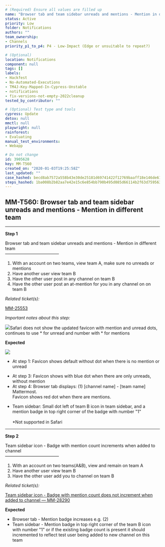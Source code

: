 ```yaml
---
# (Required) Ensure all values are filled up
name: "Browser tab and team sidebar unreads and mentions - Mention in different team"
status: Active
priority: Low
folder: Notifications
authors: ""
team_ownership: 
- Channels
priority_p1_to_p4: P4 - Low-Impact (Edge or unsuitable to repeat?)

# (Optional)
location: Notifications
component: null
tags: []
labels: 
- Hackfest
- No-Automated-Executions
- TM4J-Key-Mapped-In-Cypress-Unstable
- notifications
- fix-versions-not-empty-2022cleanup
tested_by_contributor: ""

# (Optional) Test type and tools
cypress: Update
detox: null
mmctl: null
playwright: null
rainforest: 
- Evaluating
manual_test_environments: 
- Webapp

# Do not change
id: 3905628
key: MM-T560
created_on: "2020-01-03T19:25:58Z"
last_updated: ""
case_hashed: becd8ab7572a558b43e30de25181d69741422f12769baaff18e146de61368ebce9c3bf67679486b8ad54f443c0e24b6c
steps_hashed: 1ba008b2b82aa7e42e15c6e854bb790b495d085d66114b2f63d759563c14e73c2d0c9a67c33ffd7ca0dd76395be0d8bf
---
```


<!-- (Auto-generated) Based on frontmatter's "key" and "name" -->

## MM-T560: Browser tab and team sidebar unreads and mentions - Mention in different team

---

**Step 1**

Browser tab and team sidebar unreads and mentions - Mention in different team\
–––––––––––––––––––––––––

1. With an account on two teams, view team A, make sure no unreads or mentions
2. Have another user view team B
3. Have the other user post in any channel on team B
4. Have the other user post an at-mention for you in any channel on on team B

_Related ticket(s):_

[MM-25553](https://mattermost.atlassian.net/browse/MM-25553)​​​​

_Important notes about this step:_

![](https://smartbear-tm4j-prod-us-west-2-attachment-rich-text.s3.us-west-2.amazonaws.com/embedded-f3277290f945470c4add5d21ef3dc7ca7b74388fc7152bfb6b99ae58c66a95a8-1603911790796-Screen+Shot+2020-10-28+at+3.02.54+PM.png)Safari does not show the updated favicon with mention and unread dots, continues to use \* for unread and number with \* for mentions

**Expected**

![](https://smartbear-tm4j-prod-us-west-2-attachment-rich-text.s3.us-west-2.amazonaws.com/embedded-f3277290f945470c4add5d21ef3dc7ca7b74388fc7152bfb6b99ae58c66a95a8-1603912703077-1603912703077.png)

- At step 1: Favicon shows default without dot when there is no mention or unread

<!---->

- At step 3: Favicon shows with blue dot when there are only unreads, without mention
- At step 4: Browser tab displays: (1) \[channel name] - \[team name] Mattermost.\
  Favicon shows red dot when there are mentions.

<!---->

- Team sidebar: Small dot left of team B icon in team sidebar, and a mention badge in top right corner of the badge with number "1"\
  \
  \*Not supported in Safari

---

**Step 2**

Team sidebar icon - Badge with mention count increments when added to channel\
–––––––––––––––––––––––––

1. With an account on two teams(A\&B), view and remain on team A
2. Have another user view team B
3. Have the other user add you to channel on team B

_Related ticket(s):_

[Team sidebar icon - Badge with mention count does not increment when added to channel — MM-28290](https://mattermost.atlassian.net/browse/MM-28290)

**Expected**

- Browser tab - Mention badge increases e.g. (2)
- Team sidebar - Mention badge in top right corner of the team B icon with number "1" or if the existing badge count is present it should incremented to reflect test user being added to new channel on this team

